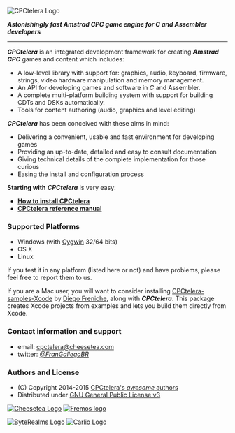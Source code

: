 ![CPCtelera Logo][CPCTLogo]

_**Astonishingly fast Amstrad CPC game engine for C and Assembler developers**_

---------------------------------------------------------------

_**CPCtelera**_ is an integrated development framework for creating _**Amstrad CPC**_ games and content which includes:
 * A low-level library with support for: graphics, audio, keyboard, firmware, strings, video hardware manipulation and memory management.
 * An API for developing games and software in *C* and Assembler.
 * A complete multi-platform building system with support for building CDTs and DSKs automatically.
 * Tools for content authoring (audio, graphics and level editing)

_**CPCtelera**_ has been conceived with these aims in mind:
 * Delivering a convenient, usable and fast environment for developing games
 * Providing an up-to-date, detailed and easy to consult documentation
 * Giving technical details of the complete implementation for those curious
 * Easing the install and configuration process

**Starting with** _**CPCtelera**_ is very easy: 
 * [**How to install CPCtelera**](http://lronaldo.github.io/cpctelera/files/readme-txt.html#Installing_CPCtelera)
 * [**CPCtelera reference manual**](http://lronaldo.github.io/cpctelera/files/readme-txt.html) 
 
### Supported Platforms

 * Windows (with [Cygwin][Cygwin] 32/64 bits)
 * OS X
 * Linux

If you test it in any platform (listed here or not) and have problems, please feel free to report them to us. 

If you are a Mac user, you will want to consider installing [CPCtelera-samples-Xcode](https://github.com/dfreniche/cpctelera_samples_xcode) by [Diego Freniche](http://blog.freniche.com), along with _**CPCtelera**_. This package creates Xcode projects from examples and lets you build them directly from Xcode.

### Contact information and support

 * email:    cpctelera@cheesetea.com
 * twitter:  *[@FranGallegoBR](http://twitter.com/frangallegobr)*

### Authors and License

 * (C) Copyright 2014-2015 [CPCtelera's _awesome_ authors](http://lronaldo.github.io/cpctelera/files/authors-txt.html)
 * Distributed under [GNU General Public License v3](http://lronaldo.github.io/cpctelera/files/license-txt.html)

[![Cheesetea Logo][CTLogo]](http://www.cheesetea.com) [![Fremos logo][FRLogo]](http://fremos.cheesetea.com)

[![ByteRealms Logo][BRLogo]](http://www.byterealms.com) [![Carlio Logo][CLLogo]](http://www.carlio.es)

[CTLogo]: http://lronaldo.github.io/cpctelera/images/logo_cheesetea_230.png
[FRLogo]: http://lronaldo.github.io/cpctelera/images/logo_fremos_230.png
[BRLogo]: http://lronaldo.github.io/cpctelera/images/logo_byterealms_230.png
[CLLogo]: http://lronaldo.github.io/cpctelera/images/logo_carlio_230.png
[CPCTLogo]: http://lronaldo.github.io/cpctelera/images/cpct_logo.png
[Cygwin]: http://www.cygwin.com
